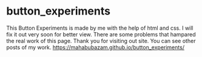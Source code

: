 # button_experiments
This Button Experiments is made by me with the help of html and css. I will fix it out very soon for better view. There are some problems that hampared the real work of this page. Thank you for visiting out site. You can see other posts of my work.
https://mahabubazam.github.io/button_experiments/
